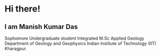 # Hi there!
## I am **Manish Kumar Das**
Sophomore Undergraduate student
Integrated M.Sc
Applied Geology 
Department of Geology and Geophysics
Indian Institute of Technology (IIT) Kharagpur.




